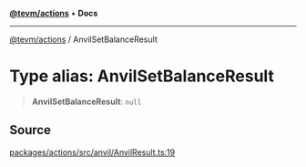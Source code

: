 [**@tevm/actions**](../README.md) • **Docs**

***

[@tevm/actions](../globals.md) / AnvilSetBalanceResult

# Type alias: AnvilSetBalanceResult

> **AnvilSetBalanceResult**: `null`

## Source

[packages/actions/src/anvil/AnvilResult.ts:19](https://github.com/evmts/tevm-monorepo/blob/main/packages/actions/src/anvil/AnvilResult.ts#L19)
